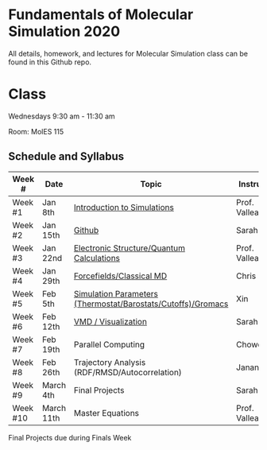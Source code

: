 # Fundamentals of Molecular Simulation 2020
All details, homework, and lectures for Molecular Simulation class can be found in this Github repo. 

# Class

Wednesdays 9:30 am - 11:30 am

Room: MolES 115 

## Schedule and Syllabus

|Week #  | Date  | Topic | Instructor |
|---|---|---|---|
Week #1 | Jan 8th | [Introduction to Simulations](W1/) | Prof. Valleau 
Week #2 | Jan 15th | [Github](W2/) | Sarah
Week #3 | Jan 22nd | [Electronic Structure/Quantum Calculations](W3/) | Prof. Valleau
Week #4 | Jan 29th | [Forcefields/Classical MD](W4/) | Chris
Week #5 | Feb 5th | [Simulation Parameters (Thermostat/Barostats/Cutoffs)/Gromacs](W5/) | Xin
Week #6 | Feb 12th | [VMD / Visualization](W6/) | Sarah
Week #7 | Feb 19th | Parallel Computing | Chowdhury
Week #8 | Feb 26th | Trajectory Analysis (RDF/RMSD/Autocorrelation) | Janani
Week #9 | March 4th | Final Projects | Sarah
Week #10 | March 11th | Master Equations | Prof. Valleau

Final Projects due during Finals Week

